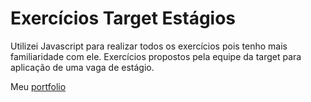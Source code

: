 # Exercícios Target Estágios

Utilizei Javascript para realizar todos os exercícios pois tenho mais familiaridade com ele.
Exercícios propostos pela equipe da target para aplicação de uma vaga de estágio.

Meu [portfolio](https://portfolio-pt-br-rouge.vercel.app/)
